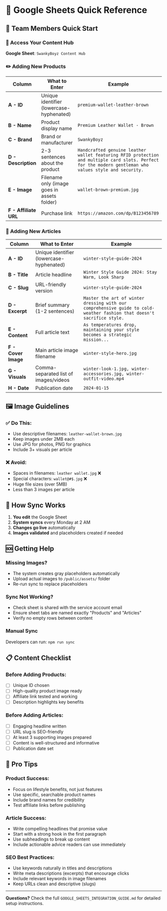# 🚀 Google Sheets Quick Reference

## 📱 Team Members Quick Start

### 🔗 Access Your Content Hub
**Google Sheet**: `SwankyBoyz Content Hub`

### ✏️ Adding New Products

| Column | What to Enter | Example |
|--------|---------------|---------|
| **A - ID** | Unique identifier (lowercase-hyphenated) | `premium-wallet-leather-brown` |
| **B - Name** | Product display name | `Premium Leather Wallet - Brown` |
| **C - Brand** | Brand or manufacturer | `SwankyBoyz` |
| **D - Description** | 2-3 sentences about the product | `Handcrafted genuine leather wallet featuring RFID protection and multiple card slots. Perfect for the modern gentleman who values style and security.` |
| **E - Image** | Filename only (image goes in assets folder) | `wallet-brown-premium.jpg` |
| **F - Affiliate URL** | Purchase link | `https://amazon.com/dp/B123456789` |

### 📰 Adding New Articles

| Column | What to Enter | Example |
|--------|---------------|---------|
| **A - ID** | Unique identifier (lowercase-hyphenated) | `winter-style-guide-2024` |
| **B - Title** | Article headline | `Winter Style Guide 2024: Stay Warm, Look Sharp` |
| **C - Slug** | URL-friendly version | `winter-style-guide-2024` |
| **D - Excerpt** | Brief summary (1-2 sentences) | `Master the art of winter dressing with our comprehensive guide to cold-weather fashion that doesn't sacrifice style.` |
| **E - Content** | Full article text | `As temperatures drop, maintaining your style becomes a strategic mission...` |
| **F - Cover Image** | Main article image filename | `winter-style-hero.jpg` |
| **G - Visuals** | Comma-separated list of images/videos | `winter-look-1.jpg, winter-accessories.jpg, winter-outfit-video.mp4` |
| **H - Date** | Publication date | `2024-01-15` |

## 🖼️ Image Guidelines

### ✅ **Do This:**
- Use descriptive filenames: `leather-wallet-brown.jpg`
- Keep images under 2MB each
- Use JPG for photos, PNG for graphics
- Include 3+ visuals per article

### ❌ **Avoid:**
- Spaces in filenames: `leather wallet.jpg` ❌
- Special characters: `wallet@#$.jpg` ❌
- Huge file sizes (over 5MB)
- Less than 3 images per article

## 🔄 How Sync Works

1. **You edit** the Google Sheet
2. **System syncs** every Monday at 2 AM
3. **Changes go live** automatically
4. **Images validated** and placeholders created if needed

## 🆘 Getting Help

### Missing Images?
- The system creates gray placeholders automatically
- Upload actual images to `/public/assets/` folder
- Re-run sync to replace placeholders

### Sync Not Working?
- Check sheet is shared with the service account email
- Ensure sheet tabs are named exactly "Products" and "Articles"
- Verify no empty rows between content

### Manual Sync
Developers can run: `npm run sync`

## 📋 Content Checklist

### Before Adding Products:
- [ ] Unique ID chosen
- [ ] High-quality product image ready
- [ ] Affiliate link tested and working
- [ ] Description highlights key benefits

### Before Adding Articles:
- [ ] Engaging headline written
- [ ] URL slug is SEO-friendly  
- [ ] At least 3 supporting images prepared
- [ ] Content is well-structured and informative
- [ ] Publication date set

## 🎯 Pro Tips

### Product Success:
- Focus on lifestyle benefits, not just features
- Use specific, searchable product names
- Include brand names for credibility
- Test affiliate links before publishing

### Article Success:
- Write compelling headlines that promise value
- Start with a strong hook in the first paragraph
- Use subheadings to break up content
- Include actionable advice readers can use immediately

### SEO Best Practices:
- Use keywords naturally in titles and descriptions
- Write meta descriptions (excerpts) that encourage clicks
- Include relevant keywords in image filenames
- Keep URLs clean and descriptive (slugs)

---

**Questions?** Check the full `GOOGLE_SHEETS_INTEGRATION_GUIDE.md` for detailed setup instructions.